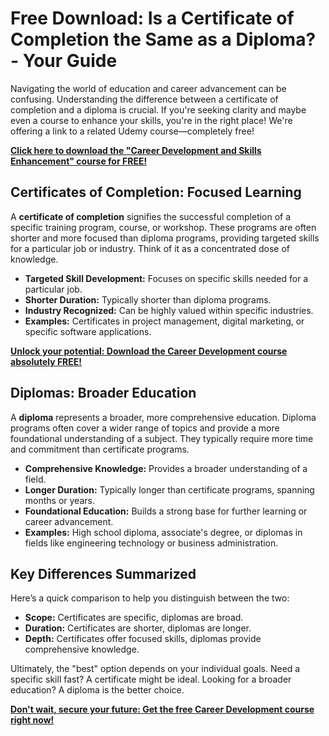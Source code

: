 # Free Download: Is a Certificate of Completion the Same as a Diploma? - Your Guide

Navigating the world of education and career advancement can be confusing. Understanding the difference between a certificate of completion and a diploma is crucial. If you're seeking clarity and maybe even a course to enhance your skills, you're in the right place! We're offering a link to a related Udemy course—completely free!

[**Click here to download the "Career Development and Skills Enhancement" course for FREE!**](https://udemywork.com/is-a-certificate-of-completion-the-same-as-a-diploma)

## Certificates of Completion: Focused Learning

A **certificate of completion** signifies the successful completion of a specific training program, course, or workshop. These programs are often shorter and more focused than diploma programs, providing targeted skills for a particular job or industry. Think of it as a concentrated dose of knowledge.

*   **Targeted Skill Development:** Focuses on specific skills needed for a particular job.
*   **Shorter Duration:** Typically shorter than diploma programs.
*   **Industry Recognized:** Can be highly valued within specific industries.
*   **Examples:** Certificates in project management, digital marketing, or specific software applications.

[**Unlock your potential: Download the Career Development course absolutely FREE!**](https://udemywork.com/is-a-certificate-of-completion-the-same-as-a-diploma)

## Diplomas: Broader Education

A **diploma** represents a broader, more comprehensive education. Diploma programs often cover a wider range of topics and provide a more foundational understanding of a subject. They typically require more time and commitment than certificate programs.

*   **Comprehensive Knowledge:** Provides a broader understanding of a field.
*   **Longer Duration:** Typically longer than certificate programs, spanning months or years.
*   **Foundational Education:** Builds a strong base for further learning or career advancement.
*   **Examples:** High school diploma, associate's degree, or diplomas in fields like engineering technology or business administration.

## Key Differences Summarized

Here’s a quick comparison to help you distinguish between the two:

*   **Scope:** Certificates are specific, diplomas are broad.
*   **Duration:** Certificates are shorter, diplomas are longer.
*   **Depth:** Certificates offer focused skills, diplomas provide comprehensive knowledge.

Ultimately, the "best" option depends on your individual goals. Need a specific skill fast? A certificate might be ideal. Looking for a broader education? A diploma is the better choice.

[**Don't wait, secure your future: Get the free Career Development course right now!**](https://udemywork.com/is-a-certificate-of-completion-the-same-as-a-diploma)
